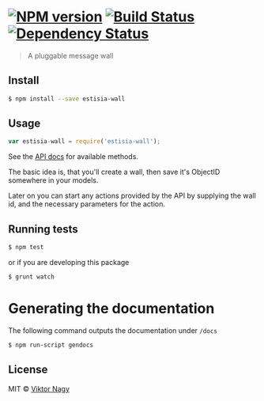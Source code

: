 #  [![NPM version][npm-image]][npm-url] [![Build Status][travis-image]][travis-url] [![Dependency Status][daviddm-url]][daviddm-image]

> A pluggable message wall


## Install

```sh
$ npm install --save estisia-wall
```

## Usage

```js
var estisia-wall = require('estisia-wall');
```

See the [API docs](http://nagyv.github.io/estisia-wall/) for available methods.

The basic idea is, that you'll create a wall, then save it's ObjectID somewhere in your models.

Later on you can start any actions provided by the API by supplying the wall id, and the necessary parameters for the action.

## Running tests

```sh
$ npm test
```

or if you are developing this package

```sh
$ grunt watch
```

# Generating the documentation

The following command outputs the documentation under `/docs`

```sh
$ npm run-script gendocs
```

## License

MIT © [Viktor Nagy](https://github.com/nagyv)

[npm-url]: https://npmjs.org/package/estisia-wall
[npm-image]: https://badge.fury.io/js/estisia-wall.svg
[travis-url]: https://travis-ci.org/nagyv/estisia-wall
[travis-image]: https://travis-ci.org/nagyv/estisia-wall.svg?branch=master
[daviddm-url]: https://david-dm.org/nagyv/estisia-wall.svg?theme=shields.io
[daviddm-image]: https://david-dm.org/nagyv/estisia-wall
